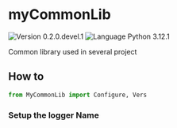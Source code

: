 # myCommonLib
![Version 0.2.0.devel.1](https://img.shields.io/badge/version-0.2.0.devel.1-blue?style=plastic)
![Language Python 3.12.1](https://img.shields.io/badge/python-3.12.1-orange?style=plastic&logo=python)

Common library used in several project

## How to

```python
from MyCommonLib import Configure, Vers
```

### Setup the logger Name